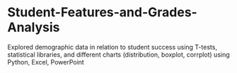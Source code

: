# Student-Features-and-Grades-Analysis
Explored demographic data in relation to student success using T-tests, statistical libraries, and different charts (distribution, boxplot, corrplot) using Python, Excel, PowerPoint
